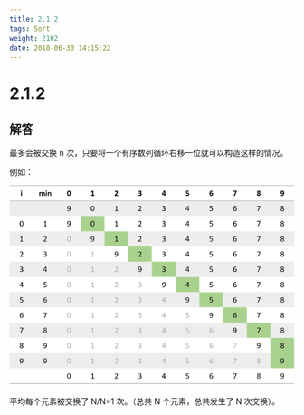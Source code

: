 ```yaml
---
title: 2.1.2
tags: Sort
weight: 2102
date: 2018-06-30 14:15:22
---
```


# 2.1.2


## 解答

最多会被交换 n 次，只要将一个有序数列循环右移一位就可以构造这样的情况。 

例如：

![](/resources/2-1-2/1.png)

平均每个元素被交换了 N/N=1 次。（总共 N 个元素，总共发生了 N 次交换）。
